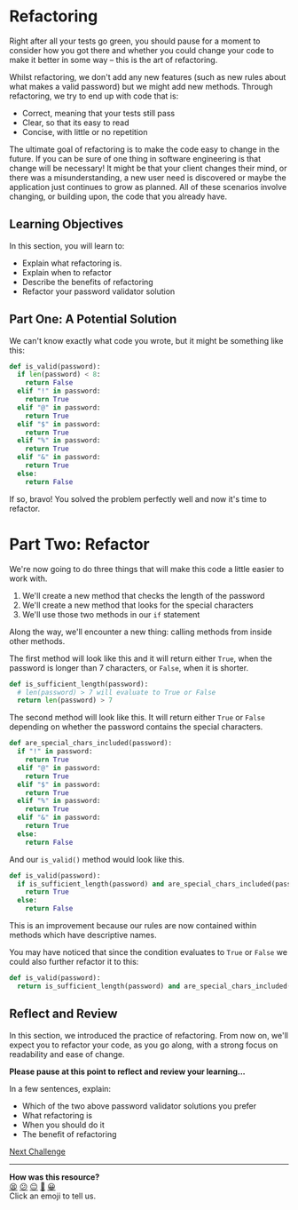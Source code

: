 # Refactoring

Right after all your tests go green, you should pause for a moment to consider
how you got there and whether you could change your code to make it better in
some way – this is the art of refactoring.

Whilst refactoring, we don't add any new features (such as new rules about what
makes a valid password) but we might add new methods. Through refactoring, we
try to end up with code that is:

* Correct, meaning that your tests still pass
* Clear, so that its easy to read
* Concise, with little or no repetition

The ultimate goal of refactoring is to make the code easy to change in the
future. If you can be sure of one thing in software engineering is that change
will be necessary! It might be that your client changes their mind, or there was
a misunderstanding, a new user need is discovered or maybe the application just
continues to grow as planned. All of these scenarios involve changing, or
building upon, the code that you already have.

<!-- OMITTED -->

## Learning Objectives

In this section, you will learn to:

* Explain what refactoring is.
* Explain when to refactor
* Describe the benefits of refactoring
* Refactor your password validator solution

## Part One: A Potential Solution

We can't know exactly what code you wrote, but it might be something like this:

```python
def is_valid(password):
  if len(password) < 8:
    return False
  elif "!" in password:
    return True
  elif "@" in password:
    return True
  elif "$" in password:
    return True
  elif "%" in password:
    return True
  elif "&" in password:
    return True
  else:
    return False
```

If so, bravo! You solved the problem perfectly well and now it's time to
refactor.

# Part Two: Refactor

We're now going to do three things that will make this code a little easier to
work with.

1. We'll create a new method that checks the length of the password
2. We'll create a new method that looks for the special characters
3. We'll use those two methods in our `if` statement

Along the way, we'll encounter a new thing: calling methods from inside other
methods.

The first method will look like this and it will return either `True`, when the
password is longer than 7 characters, or `False`, when it is shorter.

```python
def is_sufficient_length(password):
  # len(password) > 7 will evaluate to True or False
  return len(password) > 7
```

The second method will look like this. It will return either `True` or `False`
depending on whether the password contains the special characters.

```python
def are_special_chars_included(password):
  if "!" in password:
    return True
  elif "@" in password:
    return True
  elif "$" in password:
    return True
  elif "%" in password:
    return True
  elif "&" in password:
    return True
  else:
    return False
```

And our `is_valid()` method would look like this.

```python
def is_valid(password):
  if is_sufficient_length(password) and are_special_chars_included(password):
    return True
  else:
    return False
```

This is an improvement because our rules are now contained within methods which
have descriptive names.

You may have noticed that since the condition evaluates to `True` or `False` we
could also further refactor it to this:

```python
def is_valid(password):
  return is_sufficient_length(password) and are_special_chars_included(password)
```

## Reflect and Review

In this section, we introduced the practice of refactoring. From now on, we'll
expect you to refactor your code, as you go along, with a strong focus on
readability and ease of change.

**Please pause at this point to reflect and review your learning...**

In a few sentences, explain:

* Which of the two above password validator solutions you prefer
* What refactoring is
* When you should do it
* The benefit of refactoring



[Next Challenge](13_review_learning.md)

<!-- BEGIN GENERATED SECTION DO NOT EDIT -->

---

**How was this resource?**  
[😫](https://airtable.com/shrUJ3t7KLMqVRFKR?prefill_Repository=makersacademy%2Fpython_foundations&prefill_File=chapter1%2F12_refactoring.md&prefill_Sentiment=😫) [😕](https://airtable.com/shrUJ3t7KLMqVRFKR?prefill_Repository=makersacademy%2Fpython_foundations&prefill_File=chapter1%2F12_refactoring.md&prefill_Sentiment=😕) [😐](https://airtable.com/shrUJ3t7KLMqVRFKR?prefill_Repository=makersacademy%2Fpython_foundations&prefill_File=chapter1%2F12_refactoring.md&prefill_Sentiment=😐) [🙂](https://airtable.com/shrUJ3t7KLMqVRFKR?prefill_Repository=makersacademy%2Fpython_foundations&prefill_File=chapter1%2F12_refactoring.md&prefill_Sentiment=🙂) [😀](https://airtable.com/shrUJ3t7KLMqVRFKR?prefill_Repository=makersacademy%2Fpython_foundations&prefill_File=chapter1%2F12_refactoring.md&prefill_Sentiment=😀)  
Click an emoji to tell us.

<!-- END GENERATED SECTION DO NOT EDIT -->
